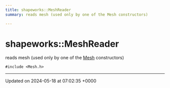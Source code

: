 ```yaml
---
title: shapeworks::MeshReader
summary: reads mesh (used only by one of the Mesh constructors) 

---
```


# shapeworks::MeshReader



reads mesh (used only by one of the [Mesh](../Classes/classshapeworks_1_1Mesh.md) constructors) 


`#include <Mesh.h>`

-------------------------------

Updated on 2024-05-18 at 07:02:35 +0000